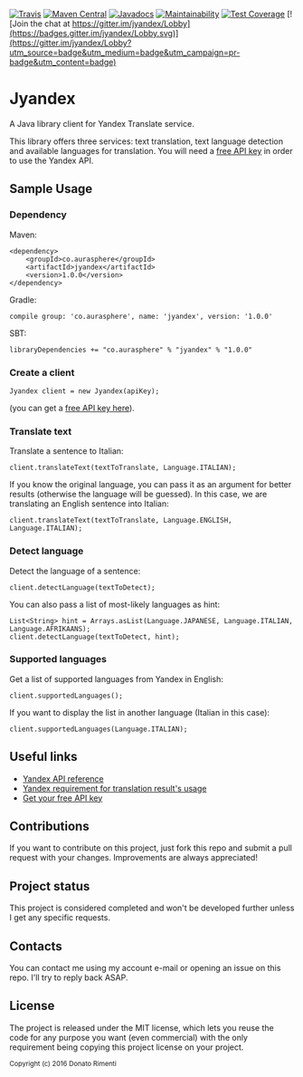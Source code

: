 [![Travis](https://img.shields.io/travis/aurasphere/jyandex.svg)](https://travis-ci.org/aurasphere/jyandex)
[![Maven Central](https://img.shields.io/maven-central/v/co.aurasphere/jyandex.svg)](http://search.maven.org/#artifactdetails%7Cco.aurasphere%7Cjyandex%7C1.0.0%7Cjar)
[![Javadocs](http://javadoc.io/badge/co.aurasphere/jyandex.svg)](http://javadoc.io/doc/co.aurasphere/jyandex)
[![Maintainability](https://api.codeclimate.com/v1/badges/43d564cf9ee6e93d8391/maintainability)](https://codeclimate.com/github/aurasphere/jyandex/maintainability)
[![Test Coverage](https://api.codeclimate.com/v1/badges/43d564cf9ee6e93d8391/test_coverage)](https://codeclimate.com/github/aurasphere/jyandex/test_coverage)
[![Join the chat at https://gitter.im/jyandex/Lobby](https://badges.gitter.im/jyandex/Lobby.svg)](https://gitter.im/jyandex/Lobby?utm_source=badge&utm_medium=badge&utm_campaign=pr-badge&utm_content=badge)

# Jyandex
A Java library client for Yandex Translate service.

This library offers three services: text translation, text language detection and available languages for translation.
You will need a <a href="https://tech.yandex.com/keys/get/?service=trnsl">free API key</a> in order to use the Yandex API.

## Sample Usage

### Dependency

Maven:

    <dependency>
        <groupId>co.aurasphere</groupId>
        <artifactId>jyandex</artifactId>
        <version>1.0.0</version>
    </dependency>

Gradle:

    compile group: 'co.aurasphere', name: 'jyandex', version: '1.0.0'

SBT:

    libraryDependencies += "co.aurasphere" % "jyandex" % "1.0.0"

### Create a client

    Jyandex client = new Jyandex(apiKey);

(you can get a <a href="https://tech.yandex.com/keys/get/?service=trnsl">free API key here</a>).

### Translate text

Translate a sentence to Italian:

    client.translateText(textToTranslate, Language.ITALIAN);

If you know the original language, you can pass it as an argument for better results (otherwise the language will be guessed). In this case, we are translating an English sentence into Italian:

    client.translateText(textToTranslate, Language.ENGLISH, Language.ITALIAN);

### Detect language

Detect the language of a sentence:

    client.detectLanguage(textToDetect);

You can also pass a list of most-likely languages as hint:

    List<String> hint = Arrays.asList(Language.JAPANESE, Language.ITALIAN, Language.AFRIKAANS);
    client.detectLanguage(textToDetect, hint);

### Supported languages

Get a list of supported languages from Yandex in English:

    client.supportedLanguages();

If you want to display the list in another language (Italian in this case):

    client.supportedLanguages(Language.ITALIAN);

## Useful links

- <a href="https://tech.yandex.com/translate/doc/dg/concepts/About-docpage/">Yandex API reference</a>
- <a href="https://tech.yandex.com/translate/doc/dg/concepts/design-requirements-docpage/">Yandex requirement for translation result's usage</a>
- <a href="https://tech.yandex.com/keys/get/?service=trnsl">Get your free API key</a>

## Contributions
If you want to contribute on this project, just fork this repo and submit a pull request with your changes. Improvements are always appreciated!

## Project status
This project is considered completed and won't be developed further unless I get any specific requests.

## Contacts
You can contact me using my account e-mail or opening an issue on this repo. I'll try to reply back ASAP.

## License
The project is released under the MIT license, which lets you reuse the code for any purpose you want (even commercial) with the only requirement being copying this project license on your project.

<sub>Copyright (c) 2016 Donato Rimenti</sub>
